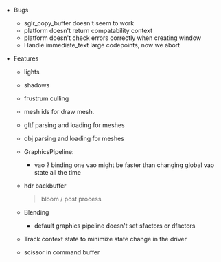 * Bugs
  - sglr_copy_buffer doesn't seem to work
  - platform doesn't return compatability context
  - platform doesn't check errors correctly when creating window
  - Handle immediate_text large codepoints, now we abort
  
* Features
  - lights
  - shadows
  - frustrum culling
  - mesh ids for draw mesh.
  - gltf parsing and loading for meshes
  - obj parsing and loading for meshes
    
  - GraphicsPipeline:
    - vao ? binding one vao might be faster than changing global vao state all the time

  - hdr backbuffer
    > bloom / post process
  
  - Blending
    - default graphics pipeline doesn't set sfactors or dfactors

  - Track context state to minimize state change in the driver
  - scissor in command buffer